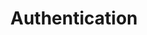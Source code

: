 ---
title: Authentication
layout: tag
author_profile: false
taxonomy: Authentication
permalink: /detections/authentication/
sidebar:
  nav: "detections"
---
